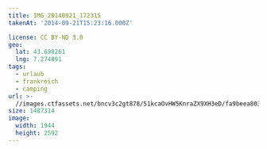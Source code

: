 ```yaml
---
title: IMG_20140921_172315
takenAt: '2014-09-21T15:23:16.000Z'

license: CC BY-ND 3.0
geo:
  lat: 43.698261
  lng: 7.274891
tags:
  - urlaub
  - frankreich
  - camping
url: >-
  //images.ctfassets.net/bncv3c2gt878/51kcaOvHW5KnraZX9XH3eD/fa9beea80312c1cd8ec386d31fbf25e2/img_20140921_172315_28313099405_o
size: 1487314
image:
  width: 1944
  height: 2592
---
```

